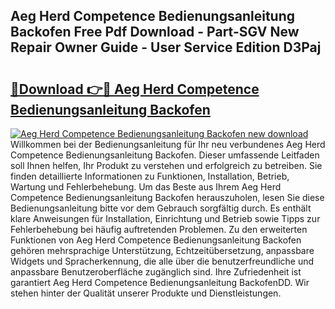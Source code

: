 ## Aeg Herd Competence Bedienungsanleitung Backofen Free Pdf Download - Part-SGV New Repair Owner Guide - User Service Edition D3Paj

# <h2><a href="http://df4wm19.blite.top/?on=Aeg+Herd+Competence+Bedienungsanleitung+Backofen">🔗Download 👉🔴 Aeg Herd Competence Bedienungsanleitung Backofen</a></h2>

[![Aeg Herd Competence Bedienungsanleitung Backofen new download](https://i.imgur.com/lujVjoI.png)](http://df4wm19.blite.top/?on=Aeg+Herd+Competence+Bedienungsanleitung+Backofen)
Willkommen bei der Bedienungsanleitung für Ihr neu verbundenes Aeg Herd Competence Bedienungsanleitung Backofen. Dieser umfassende Leitfaden soll Ihnen helfen, Ihr Produkt zu verstehen und erfolgreich zu betreiben. Sie finden detaillierte Informationen zu Funktionen, Installation, Betrieb, Wartung und Fehlerbehebung. Um das Beste aus Ihrem Aeg Herd Competence Bedienungsanleitung Backofen herauszuholen, lesen Sie diese Bedienungsanleitung bitte vor dem Gebrauch sorgfältig durch. Es enthält klare Anweisungen für Installation, Einrichtung und Betrieb sowie Tipps zur Fehlerbehebung bei häufig auftretenden Problemen. Zu den erweiterten Funktionen von Aeg Herd Competence Bedienungsanleitung Backofen gehören mehrsprachige Unterstützung, Echtzeitübersetzung, anpassbare Widgets und Spracherkennung, die alle über die benutzerfreundliche und anpassbare Benutzeroberfläche zugänglich sind. Ihre Zufriedenheit ist garantiert Aeg Herd Competence Bedienungsanleitung BackofenDD. Wir stehen hinter der Qualität unserer Produkte und Dienstleistungen.
